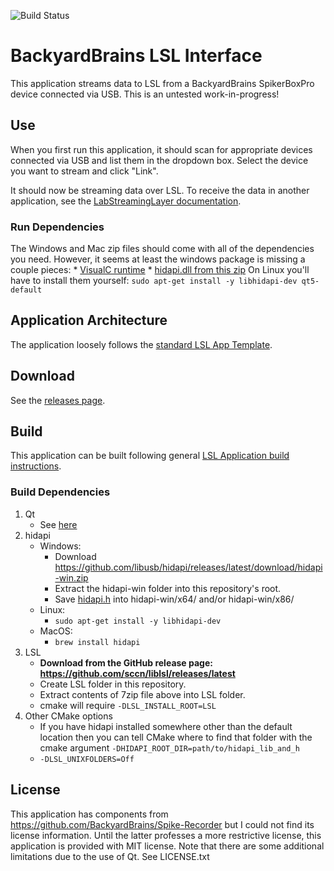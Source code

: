 ![Build Status](https://github.com/labstreaminglayer/App-BackyardBrains/workflows/Cpp-CI/badge.svg)

# BackyardBrains LSL Interface

This application streams data to LSL from a BackyardBrains SpikerBoxPro device connected via USB.
This is an untested work-in-progress!

## Use

When you first run this application, it should scan for appropriate devices connected via
USB and list them in the dropdown box. Select the device you want to stream and click "Link".

It should now be streaming data over LSL. To receive the data in another application,
see the [LabStreamingLayer documentation](https://labstreaminglayer.readthedocs.io/index.html).

### Run Dependencies

The Windows and Mac zip files should come with all of the dependencies you need. However, it seems at least the windows package is missing a couple pieces:
    * [VisualC runtime](https://aka.ms/vs/16/release/vc_redist.x64.exe)
    * [hidapi.dll from this zip](https://github.com/libusb/hidapi/releases/latest/download/hidapi-win.zip)
On Linux you'll have to install them yourself: `sudo apt-get install -y libhidapi-dev qt5-default`

## Application Architecture

The application loosely follows the [standard LSL App Template](https://github.com/labstreaminglayer/AppTemplate_cpp_qt).

## Download

See the [releases page](https://github.com/labstreaminglayer/App-BackyardBrains/releases).

## Build

This application can be built following general
[LSL Application build instructions](https://labstreaminglayer.readthedocs.io/dev/app_build.html).

### Build Dependencies

1. Qt
    * See [here](https://labstreaminglayer.readthedocs.io/dev/build_env.html#qt5)
2. hidapi
    * Windows:
        * Download https://github.com/libusb/hidapi/releases/latest/download/hidapi-win.zip
        * Extract the hidapi-win folder into this repository's root.
        * Save [hidapi.h](https://raw.githubusercontent.com/libusb/hidapi/master/hidapi/hidapi.h) into hidapi-win/x64/ and/or hidapi-win/x86/
    * Linux:
        * `sudo apt-get install -y libhidapi-dev`
    * MacOS:
        * `brew install hidapi`
3. LSL
    * **Download from the GitHub release page: https://github.com/sccn/liblsl/releases/latest**
    * Create LSL folder in this repository.
    * Extract contents of 7zip file above into LSL folder.
    * cmake will require `-DLSL_INSTALL_ROOT=LSL`
4. Other CMake options
    * If you have hidapi installed somewhere other than the default location then you can tell CMake where to find that folder with the cmake argument `-DHIDAPI_ROOT_DIR=path/to/hidapi_lib_and_h`
    * `-DLSL_UNIXFOLDERS=Off`

## License

This application has components from https://github.com/BackyardBrains/Spike-Recorder but I could not find its license information.
Until the latter professes a more restrictive license, this application is provided with MIT license.
Note that there are some additional limitations due to the use of Qt. See LICENSE.txt
